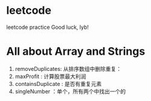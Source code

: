 # leetcode
leetcode practice
Good luck, lyb!

# All about Array and Strings
1. removeDuplicates: 从排序数组中删除重复：
2. maxProfit       : 计算股票最大利润
3. containsDuplicate : 是否有重复元素
4. singleNumber    ：单个，所有两个中找出一个的
